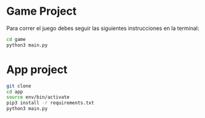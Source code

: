 # Game Project


Para correr el juego debes seguir las siguientes instrucciones en la terminal:
```sh
cd game
python3 main.py
```

# App project

```sh
git clone
cd app
source env/bin/activate
pip3 install -r requirements.txt
python3 main.py
```